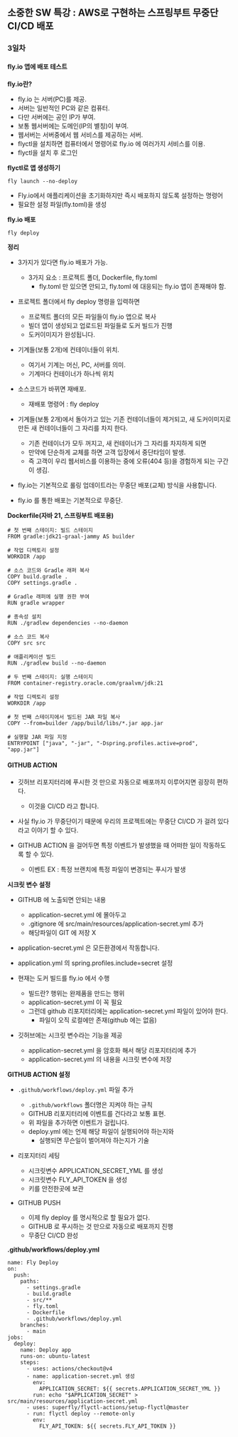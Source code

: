 ## 소중한 SW 특강 : AWS로 구현하는 스프링부트 무중단 CI/CD 배포
### 3일차
#### fly.io 앱에 배포 테스트
**fly.io란?**
- fly.io 는 서버(PC)를 제공. 
- 서버는 일반적인 PC와 같은 컴퓨터. 
- 다만 서버에는 공인 IP가 부여.
- 보통 웹서버에는 도메인(IP의 별칭)이 부여.
- 웹서버는 서버중에서 웹 서비스를 제공하는 서버.
- flyctl을 설치하면 컴퓨터에서 명령어로 fly.io 에 여러가지 서비스를 이용.
- flyctl을 설치 후 로그인

**flyctl로 앱 생성하기**
```
fly launch --no-deploy
```
- Fly.io에서 애플리케이션을 초기화하지만 즉시 배포하지 않도록 설정하는 명령어
- 필요한 설정 파일(fly.toml)을 생성

**fly.io 배포**
```
fly deploy
```

**정리**
- 3가지가 있다면 fly.io 배포가 가능. 
	- 3가지 요소 : 프로젝트 폴더, Dockerfile, fly.toml
		- fly.toml 만 있으면 안되고, fly.toml 에 대응되는 fly.io 앱이 존재해야 함.

- 프로젝트 폴더에서 fly deploy 명령을 입력하면
	- 프로젝트 폴더의 모든 파일들이 fly.io 앱으로 복사
	- 빌더 앱이 생성되고 업로드된 파일들로 도커 빌드가 진행
	- 도커이미지가 완성됩니다.

- 기계들(보통 2개)에 컨테이너들이 위치.
	- 여기서 기계는 머신, PC, 서버를 의미.
	- 기계마다 컨테이너가 하나씩 위치

- 소스코드가 바뀌면 재배포.
	- 재배포 명령어 : fly deploy

- 기계들(보통 2개)에서 돌아가고 있는 기존 컨테이너들이 제거되고, 새 도커이미지로 만든 새 컨테이너들이 그 자리를 차지 한다.
	- 기존 컨테이너가 모두 꺼지고, 새 컨테이너가 그 자리를 차지하게 되면 
 	- 만약에 단순하게 교체를 하면 고객 입장에서 중단타임이 발생.
	- 즉 고객이 우리 웹서비스를 이용하는 중에 오류(404 등)을 경험하게 되는 구간이 생김.
- fly.io는 기본적으로 롤링 업데이트라는 무중단 배포(교체) 방식을 사용합니다.
- fly.io 를 통한 배포는 기본적으로 무중단.

**Dockerfile(자바 21, 스프링부트 배포용)**
```
# 첫 번째 스테이지: 빌드 스테이지
FROM gradle:jdk21-graal-jammy AS builder

# 작업 디렉토리 설정
WORKDIR /app

# 소스 코드와 Gradle 래퍼 복사
COPY build.gradle .
COPY settings.gradle .

# Gradle 래퍼에 실행 권한 부여
RUN gradle wrapper

# 종속성 설치
RUN ./gradlew dependencies --no-daemon

# 소스 코드 복사
COPY src src

# 애플리케이션 빌드
RUN ./gradlew build --no-daemon

# 두 번째 스테이지: 실행 스테이지
FROM container-registry.oracle.com/graalvm/jdk:21

# 작업 디렉토리 설정
WORKDIR /app

# 첫 번째 스테이지에서 빌드된 JAR 파일 복사
COPY --from=builder /app/build/libs/*.jar app.jar

# 실행할 JAR 파일 지정
ENTRYPOINT ["java", "-jar", "-Dspring.profiles.active=prod", "app.jar"]
```

#### GITHUB ACTION
- 깃허브 리포지터리에 푸시한 것 만으로 자동으로 배포까지 이루어지면 굉장히 편하다.
	- 이것을 CI/CD 라고 합니다.
- 사실 fly.io 가 무중단이기 때문에 우리의 프로젝트에는 무중단 CI/CD 가 걸려 있다 라고 이야기 할 수 있다.

- GITHUB ACTION 을 걸어두면 특정 이벤트가 발생했을 때 어떠한 일이 작동하도록 할 수 있다.
	- 이벤트 EX : 특정 브랜치에 특정 파일이 변경되는 푸시가 발생

**시크릿 변수 설정**
- GITHUB 에 노출되면 안되는 내용
	- application-secret.yml 에 몰아두고
	- .gitignore 에 src/main/resources/application-secret.yml 추가
	- 해당파일이 GIT 에 저장 X
- application-secret.yml 은 모든환경에서 작동합니다.
- application.yml 의 spring.profiles.include=secret 설정

- 현재는 도커 빌드를 fly.io 에서 수행
	- 빌드란?  행위는 완제품을 만드는 행위
	- application-secret.yml 이 꼭 필요
	- 그런데 github 리포지터리에는 application-secret.yml 파일이 있어야 한다.
		- 파일이 오직 로컬에만 존재(github 에는 없음)
- 깃허브에는 시크릿 변수라는 기능을 제공
	- application-secret.yml 을 암호화 해서 해당 리포지터리에 추가
	- application-secret.yml 의 내용을 시크릿 변수에 저장

**GITHUB ACTION 설정**
- `.github/workflows/deploy.yml` 파일 추가
	- `.github/workflows` 폴더명은 지켜야 하는 규칙
	- GITHUB 리포지터리에 이벤트를 건다라고 보통 표현.
	- 위 파일을 추가하면 이벤트가 걸립니다.
	- deploy.yml 에는 언제 해당 파일이 실행되어야 하는지와
		- 실행되면 무슨일이 벌어져야 하는지가 기술
- 리포지터리 세팅
	- 시크릿변수 APPLICATION_SECRET_YML 를 생성
	- 시크릿변수 FLY_API_TOKEN 을 생성
	- 키를 안전한곳에 보관



- GITHUB PUSH
	- 이제 fly deploy 를 명시적으로 할 필요가 없다.
	- GITHUB 로 푸시하는 것 만으로 자동으로 배포까지 진행
	- 무중단 CI/CD 완성

**.github/workflows/deploy.yml**
```
name: Fly Deploy
on:
  push:
    paths:
      - settings.gradle
      - build.gradle
      - src/**
      - fly.toml
      - Dockerfile
      - .github/workflows/deploy.yml
    branches:
      - main
jobs:
  deploy:
    name: Deploy app
    runs-on: ubuntu-latest
    steps:
      - uses: actions/checkout@v4
      - name: application-secret.yml 생성
        env:
          APPLICATION_SECRET: ${{ secrets.APPLICATION_SECRET_YML }}
        run: echo "$APPLICATION_SECRET" > src/main/resources/application-secret.yml
      - uses: superfly/flyctl-actions/setup-flyctl@master
      - run: flyctl deploy --remote-only
        env:
          FLY_API_TOKEN: ${{ secrets.FLY_API_TOKEN }}
```

